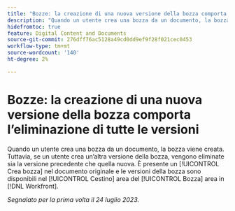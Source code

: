 ```yaml
---
title: "Bozze: la creazione di una nuova versione della bozza comporta l’eliminazione di tutte le versioni della bozza"
description: "Quando un utente crea una bozza da un documento, la bozza viene creata. Tuttavia, se un utente crea un’altra versione della bozza, vengono eliminate sia la versione precedente che quella nuova. È presente un [!UICONTROL Crea bozza] nel documento originale e le versioni della bozza sono disponibili nel [!UICONTROL Cestino] area del [!UICONTROL Bozza] area in [!DNL Workfront]."
hidefromtoc: true
feature: Digital Content and Documents
source-git-commit: 276dff76ac5128a49cd0dd9ef9f28f021cec0453
workflow-type: tm+mt
source-wordcount: '140'
ht-degree: 2%

---
```



# Bozze: la creazione di una nuova versione della bozza comporta l’eliminazione di tutte le versioni

<!--WF and WFP TOCs-->

Quando un utente crea una bozza da un documento, la bozza viene creata. Tuttavia, se un utente crea un’altra versione della bozza, vengono eliminate sia la versione precedente che quella nuova. È presente un [!UICONTROL Crea bozza] nel documento originale e le versioni della bozza sono disponibili nel [!UICONTROL Cestino] area del [!UICONTROL Bozza] area in [!DNL Workfront].

_Segnalato per la prima volta il 24 luglio 2023._

